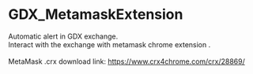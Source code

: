 # GDX_MetamaskExtension
Automatic alert in GDX exchange. <br>
Interact with the exchange with metamask chrome extension .<br><br>
MetaMask .crx download link: https://www.crx4chrome.com/crx/28869/
